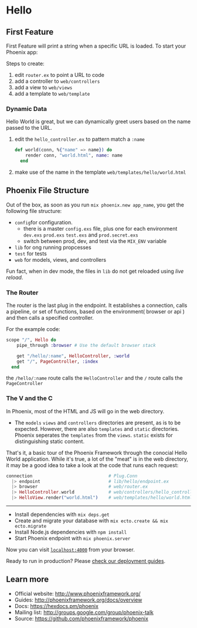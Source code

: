 # Hello

## First Feature

First Feature will print a string when a specific URL is loaded.
To start your Phoenix app:

Steps to create:

1.  edit `router.ex` to point a URL to code
2.  add a controller to `web/controllers`
3.  add a view to `web/views`
4.  add a template to `web/template`

### Dynamic Data

Hello World is great, but we can dynamically greet users based on the name passed to the URL.

1.  edit the `hello_controller.ex` to pattern match a `:name`

    ```elixir
    def world(conn, %{"name" => name}) do
        render conn, "world.html", name: name
      end
    ```

2.  make use of the name in the template `web/templates/hello/world.html`

## Phoenix File Structure

Out of the box, as soon as you run `mix phoenix.new app_name`, you get the following file structure:

- `config`for configuration.
  - there is a master `config.exs` file, plus one for each environment `dev.exs` `prod.exs` `test.exs` and `prod.secret.exs`
  - switch between prod, dev, and test via the `MIX_ENV` variable
- `lib` for ong running propcesses
- `test` for tests
- `web` for models, views, and controllers

Fun fact, when in dev mode, the files in `lib` do not get reloaded using _live reload_.

### The Router

The router is the last plug in the endpoint. It establishes a connection, calls a pipeline, or set of functions, based on the environment( browser or api ) and then calls a specified controller.

For the example code:

```elixir
scope "/", Hello do
    pipe_through :browser # Use the default browser stack

    get "/hello/:name", HelloController, :world
    get "/", PageController, :index
  end
```

the `/hello/:name` route calls the `HelloController`
and the `/` route calls the `PageController`

### The V and the C

In Phoenix, most of the HTML and JS will go in the web directory.

- The `models` `views` and `controllers` directories are present, as is to be expected. However, there are also `templates` and `static` directories. Phoenix seperates the `templates` from the `views`. `static` exists for distinguishing static content.

That's it, a basic tour of the Phoenix Framework through the conocial Hello World application. While it's true, a lot of the "meat" is in the web directory, it may be a good idea to take a look at the code that runs each request:

```elixir
connection                             # Plug.Conn
  |> endpoint                          # lib/hello/endpoint.ex
  |> browser                           # web/router.ex
  |> HelloController.world             # web/controllers/hello_controller.ex
  |> HelloView.render("world.html")    # web/templates/hello/world.html.eex
```

---

- Install dependencies with `mix deps.get`
- Create and migrate your database with `mix ecto.create && mix ecto.migrate`
- Install Node.js dependencies with `npm install`
- Start Phoenix endpoint with `mix phoenix.server`

Now you can visit [`localhost:4000`](http://localhost:4000) from your browser.

Ready to run in production? Please [check our deployment guides](http://www.phoenixframework.org/docs/deployment).

## Learn more

- Official website: http://www.phoenixframework.org/
- Guides: http://phoenixframework.org/docs/overview
- Docs: https://hexdocs.pm/phoenix
- Mailing list: http://groups.google.com/group/phoenix-talk
- Source: https://github.com/phoenixframework/phoenix
